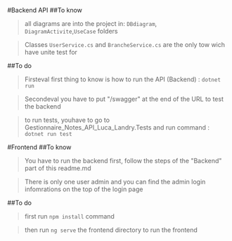 #Backend API
##To know
> all diagrams are into the project in:
>`DBdiagram`, `DiagramActivite`,`UseCase` folders

>Classes `UserService.cs` and `BrancheService.cs` are the only tow wich have unite test for

##To do

>Firsteval first thing to know is how to run the API (Backend) :
`dotnet run`


>Secondeval you have to put "/swagger" at the end of the URL to test the backend

>to run tests, youhave to go to Gestionnaire_Notes_API_Luca_Landry.Tests and run command : `dotnet run test`

#Frontend
##To know
>You have to run the backend first, follow the steps of the "Backend" part of this readme.md

>There is only one user admin and you can find the admin login infomrations on the top of the login page

##To do
>first run `npm install` command

>then run `ng serve` the frontend directory to run the frontend 
